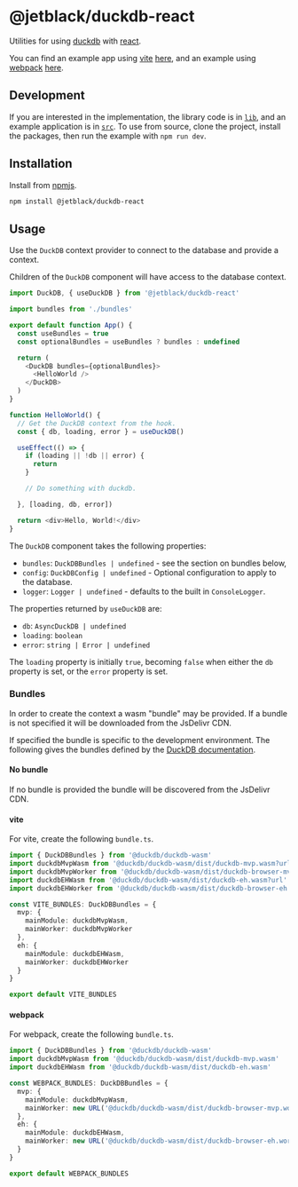 # @jetblack/duckdb-react

Utilities for using [duckdb](https://duckdb.org/) with [react](https://react.dev/).

You can find an example app using [vite](https://vitejs.dev/) [here](https://github.com/rob-blackbourn/demo-duckdb-react-vite),
and an example using [webpack](https://webpack.js.org/) [here](https://github.com/rob-blackbourn/demo-duckdb-react-webpack).

## Development

If you are interested in the implementation, the library code is in [`lib`](./lib),
and an example application is in [`src`](./src). To use from source, clone the
project, install the packages, then run the example with `npm run dev`.

## Installation

Install from [npmjs](https://www.npmjs.com/package/@jetblack/duckdb-react).

```bash
npm install @jetblack/duckdb-react
```

## Usage

Use the `DuckDB` context provider to connect to the database and provide a
context.

Children of the `DuckDB` component will have access to the database context.

```typescript
import DuckDB, { useDuckDB } from '@jetblack/duckdb-react'

import bundles from './bundles'

export default function App() {
  const useBundles = true
  const optionalBundles = useBundles ? bundles : undefined

  return (
    <DuckDB bundles={optionalBundles}>
      <HelloWorld />
    </DuckDB>
  )
}

function HelloWorld() {
  // Get the DuckDB context from the hook.
  const { db, loading, error } = useDuckDB()

  useEffect(() => {
    if (loading || !db || error) {
      return
    }

    // Do something with duckdb.

  }, [loading, db, error])

  return <div>Hello, World!</div>
}

```

The `DuckDB` component takes the following properties:

* `bundles`: `DuckDBBundles | undefined` - see the section on bundles below,
* `config`: `DuckDBConfig | undefined` - Optional configuration to apply to the database.
* `logger`: `Logger | undefined` - defaults to the built in `ConsoleLogger`.

The properties returned by `useDuckDB` are:

* `db`: `AsyncDuckDB | undefined`
* `loading`: `boolean`
* `error`: `string | Error | undefined`

The `loading` property is initially `true`, becoming `false` when either
the `db` property is set, or the `error` property is set.

### Bundles

In order to create the context a wasm "bundle" may be provided. If a bundle is
not specified it will be downloaded from the JsDelivr CDN.

If specified the bundle is specific to the development environment. The following
gives the bundles defined by the [DuckDB documentation](https://duckdb.org/docs/api/wasm/instantiation).

#### No bundle

If no bundle is provided the bundle will be discovered from the JsDelivr CDN.

#### vite

For vite, create the following `bundle.ts`.

```typescript bundle.ts
import { DuckDBBundles } from '@duckdb/duckdb-wasm'
import duckdbMvpWasm from '@duckdb/duckdb-wasm/dist/duckdb-mvp.wasm?url'
import duckdbMvpWorker from '@duckdb/duckdb-wasm/dist/duckdb-browser-mvp.worker.js?url'
import duckdbEHWasm from '@duckdb/duckdb-wasm/dist/duckdb-eh.wasm?url'
import duckdbEHWorker from '@duckdb/duckdb-wasm/dist/duckdb-browser-eh.worker.js?url'

const VITE_BUNDLES: DuckDBBundles = {
  mvp: {
    mainModule: duckdbMvpWasm,
    mainWorker: duckdbMvpWorker
  },
  eh: {
    mainModule: duckdbEHWasm,
    mainWorker: duckdbEHWorker
  }
}

export default VITE_BUNDLES
```

#### webpack

For webpack, create the following `bundle.ts`.

```typescript bundle.js
import { DuckDBBundles } from '@duckdb/duckdb-wasm'
import duckdbMvpWasm from '@duckdb/duckdb-wasm/dist/duckdb-mvp.wasm'
import duckdbEHWasm from '@duckdb/duckdb-wasm/dist/duckdb-eh.wasm'

const WEBPACK_BUNDLES: DuckDBBundles = {
  mvp: {
    mainModule: duckdbMvpWasm,
    mainWorker: new URL('@duckdb/duckdb-wasm/dist/duckdb-browser-mvp.worker.js', import.meta.url).toString(),
  },
  eh: {
    mainModule: duckdbEHWasm,
    mainWorker: new URL('@duckdb/duckdb-wasm/dist/duckdb-browser-eh.worker.js', import.meta.url).toString(),
  }
}

export default WEBPACK_BUNDLES
```
